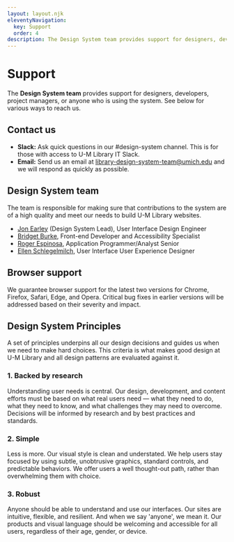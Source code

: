 ```yaml
---
layout: layout.njk
eleventyNavigation:
  key: Support
  order: 4
description: The Design System team provides support for designers, developers, project managers, or anyone who is using the system.
---
```


# Support

The **Design System team** provides support for designers, developers, project managers, or anyone who is using the system. See below for various ways to reach us.

## Contact us

- **Slack:** Ask quick questions in our #design-system channel. This is for those with access to U-M Library IT Slack.
- **Email:** Send us an email at library-design-system-team@umich.edu and we will respond as quickly as possible.

## Design System team

The team is responsible for making sure that contributions to the system are of a high quality and meet our needs to build U-M Library websites.

- [Jon Earley](https://preview.lib.umich.edu/users/earleyj) (Design System Lead), User Interface Design Engineer
- [Bridget Burke](https://preview.lib.umich.edu/users/burkebri), Front-end Developer and Accessibility Specialist
- [Roger Espinosa](https://preview.lib.umich.edu/users/roger), Application Programmer/Analyst Senior
- [Ellen Schlegelmilch](https://preview.lib.umich.edu/users/elleande), User Interface User Experience Designer

## Browser support

We guarantee browser support for the latest two versions for Chrome, Firefox, Safari, Edge, and Opera. Critical bug fixes in earlier versions will be addressed based on their severity and impact.

## Design System Principles

A set of principles underpins all our design decisions and guides us when we need to make hard choices. This criteria is what makes good design at U-M Library and all design patterns are evaluated against it.

### 1. Backed by research

Understanding user needs is central. Our design, development, and content efforts must be based on what real users need — what they need to do, what they need to know, and what challenges they may need to overcome. Decisions will be informed by research and by best practices and standards.

### 2. Simple

Less is more. Our visual style is clean and understated. We help users stay focused by using subtle, unobtrusive graphics, standard controls, and predictable behaviors. We offer users a well thought-out path, rather than overwhelming them with choice.

### 3. Robust

Anyone should be able to understand and use our interfaces. Our sites are intuitive, flexible, and resilient. And when we say 'anyone', we mean it. Our products and visual language should be welcoming and accessible for all users, regardless of their age, gender, or device.
